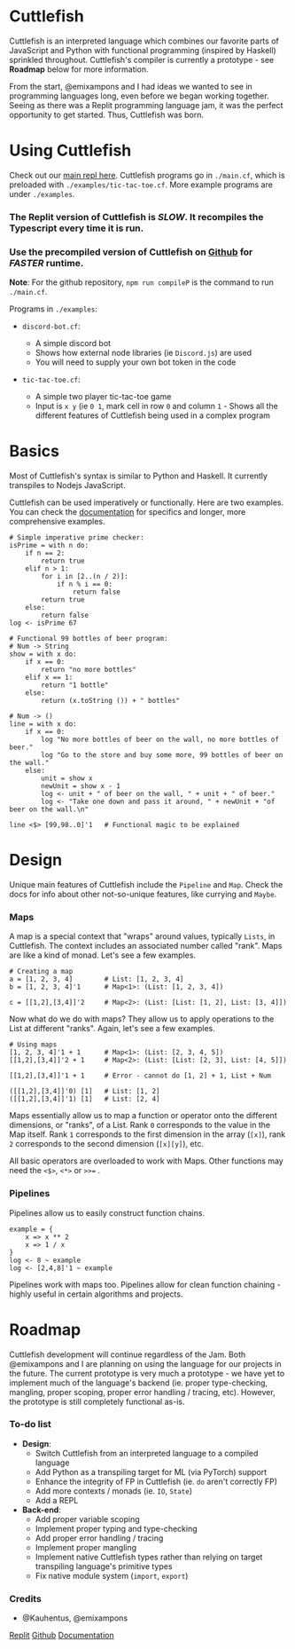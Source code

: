 # Cuttlefish

Cuttlefish is an interpreted language which combines our favorite parts of JavaScript and Python with functional programming (inspired by Haskell) sprinkled throughout. Cuttlefish's compiler is currently a prototype - see **Roadmap** below for more information.

From the start, @emixampons and I had ideas we wanted to see in programming languages long, even before we began working together. Seeing as there was a Replit programming language jam, it was the perfect opportunity to get started. Thus, Cuttlefish was born.



# Using Cuttlefish
Check out our [main repl here](https://repl.it/@TeamCuttlefish/Cuttlefish#main.cf). Cuttlefish programs go in `./main.cf`, which is preloaded with `./examples/tic-tac-toe.cf`. More example programs are under `./examples`. 

### **The Replit version of Cuttlefish is *SLOW*.** It recompiles the Typescript every time it is run.
### **Use the precompiled version of Cuttlefish on [Github](https://github.com/Kauhentus/Cuttlefish) for *FASTER* runtime**. 
**Note**: For the github repository, `npm run compileP` is the command to run `./main.cf`.

Programs in `./examples`:
- `discord-bot.cf`: 
	- A simple discord bot
	- Shows how external node libraries (ie `Discord.js`) are used
	- You will need to supply your own bot token in the code
	
- `tic-tac-toe.cf`: 
	- A simple two player tic-tac-toe game
	- Input is `x y`  (ie `0 1`, mark cell in row `0` and column `1`	- Shows all the different features of Cuttlefish being used in a complex program

# Basics
Most of Cuttlefish's syntax is similar to Python and Haskell. It currently transpiles to Nodejs JavaScript.

Cuttlefish can be used imperatively or functionally. Here are two examples. You can check the [documentation](https://github.com/Kauhentus/Cuttlefish) for specifics and longer, more comprehensive examples.

```
# Simple imperative prime checker:
isPrime = with n do:
    if n == 2:
        return true
    elif n > 1:
        for i in [2..(n / 2)]:
            if n % i == 0:
                return false
        return true
    else:
        return false
log <- isPrime 67
```

```
# Functional 99 bottles of beer program:
# Num -> String
show = with x do:
    if x == 0:
        return "no more bottles"
    elif x == 1:
        return "1 bottle"
    else:
        return (x.toString ()) + " bottles"

# Num -> ()
line = with x do:
    if x == 0:
        log "No more bottles of beer on the wall, no more bottles of beer."
        log "Go to the store and buy some more, 99 bottles of beer on the wall."
    else:
        unit = show x
        newUnit = show x - 1
        log <- unit + " of beer on the wall, " + unit + " of beer."
        log <- "Take one down and pass it around, " + newUnit + "of beer on the wall.\n"

line <$> [99,98..0]'1	# Functional magic to be explained
```

# Design
Unique main features of Cuttlefish include the `Pipeline` and `Map`.   Check the docs for info about other not-so-unique features, like currying and `Maybe`.

### Maps
A map is a special context that "wraps" around values, typically `Lists`, in Cuttlefish. The context includes an associated number called "rank". Maps are like a kind of monad. Let's see a few examples.
```
# Creating a map
a = [1, 2, 3, 4]		# List: [1, 2, 3, 4] 
b = [1, 2, 3, 4]'1		# Map<1>: (List: [1, 2, 3, 4])

c = [[1,2],[3,4]]'2		# Map<2>: (List: [List: [1, 2], List: [3, 4]])
```
Now what do we do with maps? They allow us to apply operations to the List at different "ranks".  Again, let's see a few examples.

```
# Using maps
[1, 2, 3, 4]'1 + 1 		# Map<1>: (List: [2, 3, 4, 5])
[[1,2],[3,4]]'2 + 1		# Map<2>: (List: [List: [2, 3], List: [4, 5]])

[[1,2],[3,4]]'1 + 1		# Error - cannot do [1, 2] + 1, List + Num

([[1,2],[3,4]]'0) [1]	# List: [1, 2]
([[1,2],[3,4]]'1) [1]	# List: [2, 4]
```

Maps essentially allow us to map a function or operator onto the different dimensions, or "ranks", of a List. Rank `0` corresponds to the value in the Map itself. Rank `1` corresponds to the first dimension in the array (`[x]`), rank `2` corresponds to the second dimension (`[x][y]`), etc.  

All basic operators are overloaded to work with Maps. Other functions may need the `<$>`, `<*>` or `>>=` . 

### Pipelines

Pipelines allow us to easily construct function chains.
```
example = {
	x => x ** 2
	x => 1 / x
}
log <- 8 ~ example
log <- [2,4,8]'1 ~ example
```
Pipelines work with maps too.  Pipelines allow for clean function chaining - highly useful in certain algorithms and projects.

# Roadmap
Cuttlefish development will continue regardless of the Jam. Both @emixampons and I are planning on using the language for our projects in the future. The current prototype is very much a prototype - we have yet to implement much of the language's backend (ie. proper type-checking, mangling, proper scoping, proper error handling / tracing, etc).  However, the prototype is still completely functional as-is. 

### To-do list
- **Design**:
	- Switch Cuttlefish from an interpreted language to a compiled language
	- Add Python as a transpiling target for ML (via PyTorch) support
	- Enhance the integrity of FP in Cuttlefish (ie. `do` aren't correctly FP)
	- Add more contexts / monads (ie. `IO`, `State`)
	- Add a REPL
- **Back-end**:
	- Add proper variable scoping
	- Implement proper typing and type-checking
	- Add proper error handling / tracing
	- Implement proper mangling
	- Implement native Cuttlefish types rather than relying on target transpiling language's primitive types
	- Fix native module system (`import`, `export`)


### Credits
- @Kauhentus, @emixampons

[Replit](https://repl.it/@TeamCuttlefish/Cuttlefish#main.cf)
[Github](https://github.com/Kauhentus/Cuttlefish)
[Documentation](https://github.com/Kauhentus/Cuttlefish)
